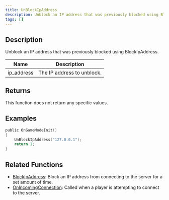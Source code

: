 ```yaml
---
title: UnBlockIpAddress
description: Unblock an IP address that was previously blocked using BlockIpAddress.
tags: []
---
```


<VersionWarn version='SA-MP 0.3z R2-2' />

## Description

Unblock an IP address that was previously blocked using BlockIpAddress.

| Name       | Description                |
| ---------- | -------------------------- |
| ip_address | The IP address to unblock. |

## Returns

This function does not return any specific values.

## Examples

```c
public OnGameModeInit()
{
    UnBlockIpAddress("127.0.0.1");
    return 1;
}
```

## Related Functions

- [BlockIpAddress](BlockIpAddress): Block an IP address from connecting to the server for a set amount of time.
- [OnIncomingConnection](../callbacks/OnIncomingConnection): Called when a player is attempting to connect to the server.
